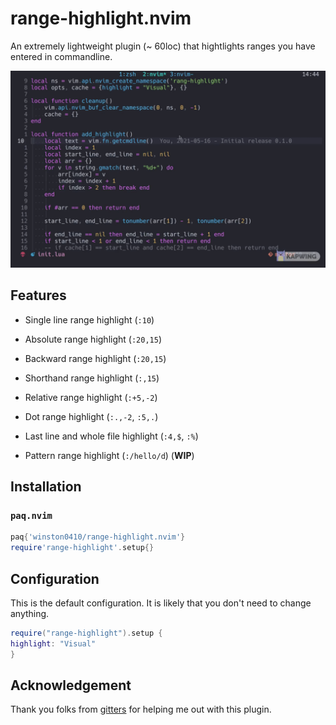 # range-highlight.nvim

An extremely lightweight plugin (~ 60loc) that hightlights ranges you have entered in commandline.

![Demo for using range-highlight](./demo.gif)

## Features

- Single line range highlight (`:10`)

- Absolute range highlight (`:20,15`)

- Backward range highlight (`:20,15`)

- Shorthand range highlight (`:,15`)

- Relative range highlight (`:+5,-2`)

- Dot range highlight (`:.,-2`, `:5,.`)

- Last line and whole file highlight (`:4,$`, `:%`)

- Pattern range highlight (`:/hello/d`) (**WIP**)

## Installation

### `paq.nvim`

```lua
paq{'winston0410/range-highlight.nvim'}
require'range-highlight'.setup{}
```

## Configuration

This is the default configuration. It is likely that you don't need to change anything.

```lua
require("range-highlight").setup {
highlight: "Visual"
}
```

## Acknowledgement

Thank you folks from [gitters](https://gitter.im/neovim/neovim) for helping me out with this plugin.
